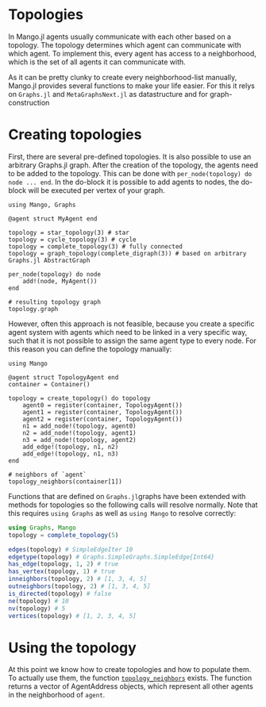 # Topologies

In Mango.jl agents usually communicate with each other based on a topology. The topology determines which agent can communicate with which agent. To implement this, every agent has access to a neighborhood, which is the set of all agents it can communicate with. 

As it can be pretty clunky to create every neighborhood-list manually, Mango.jl provides several functions to make your life easier. For this it relys on `Graphs.jl` and `MetaGraphsNext.jl` as datastructure and for graph-construction

# Creating topologies

First, there are several pre-defined topologies. It is also possible to use an arbitrary Graphs.jl graph. After the creation of the topology, the agents need to be added to the topology. This can be done with `per_node(topology) do node ... end`. In the do-block it is possible to add agents to nodes, the do-block will be executed per vertex of your graph. 

```@example
using Mango, Graphs

@agent struct MyAgent end

topology = star_topology(3) # star
topology = cycle_topology(3) # cycle
topology = complete_topology(3) # fully connected 
topology = graph_topology(complete_digraph(3)) # based on arbitrary Graphs.jl AbstractGraph

per_node(topology) do node
    add!(node, MyAgent())
end

# resulting topology graph
topology.graph
```

However, often this approach is not feasible, because you create a specific agent system with agents which need to be linked in a very specific way, such that it is not possible to assign the same agent type to every node. For this reason you can define the topology manually:

```@example
using Mango 

@agent struct TopologyAgent end
container = Container()

topology = create_topology() do topology
    agent0 = register(container, TopologyAgent())
    agent1 = register(container, TopologyAgent())
    agent2 = register(container, TopologyAgent())
    n1 = add_node!(topology, agent0)
    n2 = add_node!(topology, agent1)
    n3 = add_node!(topology, agent2)
    add_edge!(topology, n1, n2)
    add_edge!(topology, n1, n3)
end

# neighbors of `agent`
topology_neighbors(container[1])
```

Functions that are defined on `Graphs.jl`graphs have been extended with methods for topologies so the following calls will resolve normally. 
Note that this requires `using Graphs` as well as `using Mango` to resolve correctly:
```julia
using Graphs, Mango
topology = complete_topology(5)

edges(topology) # SimpleEdgeIter 10
edgetype(topology) # Graphs.SimpleGraphs.SimpleEdge{Int64}
has_edge(topology, 1, 2) # true
has_vertex(topology, 1) # true
inneighbors(topology, 2) # [1, 3, 4, 5]
outneighbors(topology, 2) # [1, 3, 4, 5]
is_directed(topology) # false
ne(topology) # 10
nv(topology) # 5
vertices(topology) # [1, 2, 3, 4, 5]
```

# Using the topology

At this point we know how to create topologies and how to populate them. To actually use them, the function [`topology_neighbors`](@ref) exists. The function returns a vector of AgentAddress objects, which represent all other agents in the neighborhood of `agent`.
